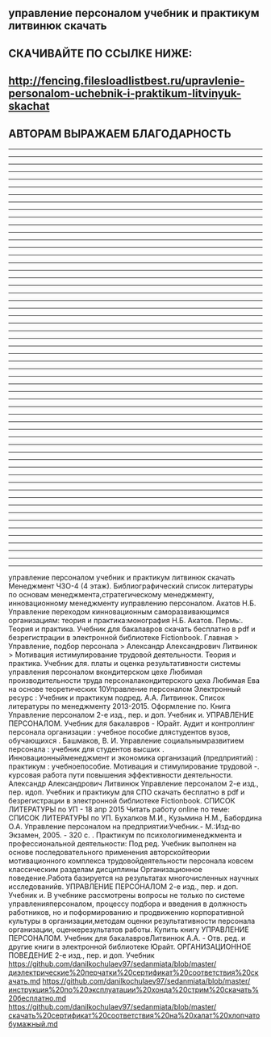 управление персоналом учебник и практикум литвинюк скачать
--------------------------------------------------
СКАЧИВАЙТЕ ПО ССЫЛКЕ НИЖЕ:
--------------------------------------------------
http://fencing.filesloadlistbest.ru/upravlenie-personalom-uchebnik-i-praktikum-litvinyuk-skachat
--------------------------------------------------
АВТОРАМ ВЫРАЖАЕМ БЛАГОДАРНОСТЬ
--------------------------------------------------
--------------------------------------------------
--------------------------------------------------
--------------------------------------------------
--------------------------------------------------
--------------------------------------------------
--------------------------------------------------
--------------------------------------------------
--------------------------------------------------
--------------------------------------------------
--------------------------------------------------
--------------------------------------------------
--------------------------------------------------
--------------------------------------------------
--------------------------------------------------
--------------------------------------------------
--------------------------------------------------
--------------------------------------------------
--------------------------------------------------
--------------------------------------------------
--------------------------------------------------
--------------------------------------------------
--------------------------------------------------
--------------------------------------------------
--------------------------------------------------
--------------------------------------------------
--------------------------------------------------
--------------------------------------------------
--------------------------------------------------
--------------------------------------------------
--------------------------------------------------
--------------------------------------------------
--------------------------------------------------
--------------------------------------------------
--------------------------------------------------
--------------------------------------------------
--------------------------------------------------
--------------------------------------------------
--------------------------------------------------
--------------------------------------------------
--------------------------------------------------
--------------------------------------------------
--------------------------------------------------
--------------------------------------------------
--------------------------------------------------
--------------------------------------------------
--------------------------------------------------
--------------------------------------------------
--------------------------------------------------
--------------------------------------------------
--------------------------------------------------
--------------------------------------------------
--------------------------------------------------
--------------------------------------------------
--------------------------------------------------
--------------------------------------------------
--------------------------------------------------
управление персоналом учебник и практикум литвинюк скачать Менеджмент ЧЗО-4 (4 этаж). Библиографический список литературы по основам менеджмента,стратегическому менеджменту, инновационному менеджменту иуправлению персоналом.  Акатов Н.Б. Управление переходом кинновационным саморазвивающимся организациям: теория и практика:монография  Н.Б. Акатов.  Пермь:. Теория и практика. Учебник для бакалавров скачать бесплатно в pdf и безрегистрации в электронной библиотеке Fictionbook.  Главная > Управление, подбор персонала > Александр Александрович Литвинюк > Мотивация истимулирование трудовой деятельности. Теория и практика. Учебник для. платы и оценка результативности системы управления персоналом вкондитерском цехе Любимая  производительности труда персоналакондитерского цеха Любимая Ева на основе теоретических  10Управление персоналом Электронный ресурс : Учебник и практикум  подред. А.А. Литвинюк. Список литературы по менеджменту 2013-2015. Оформление по. Книга Управление персоналом 2-е изд., пер. и доп. Учебник и. УПРАВЛЕНИЕ ПЕРСОНАЛОМ. Учебник для бакалавров - Юрайт. Аудит и контроллинг персонала организации : учебное пособие длястудентов вузов, обучающихся . Башмаков, В. И. Управление социальнымразвитием персонала : учебник для студентов высших . Инновационныйменеджмент и экономика организаций (предприятий) : практикум : учебноепособие. Мотивация и стимулирование трудовой  -. курсовая работа пути повышения эффективности деятельности. Александр Александрович Литвинюк Управление персоналом 2-е изд., пер. идоп. Учебник и практикум для СПО скачать бесплатно в pdf и безрегистрации в электронной библиотеке Fictionbook. СПИСОК ЛИТЕРАТУРЫ по УП -
18 апр 2015  Читать работу online по теме: СПИСОК ЛИТЕРАТУРЫ по УП.  Бухалков М.И., Кузьмина Н.М., Бабордина О.А. Управление персоналом на предприятии:Учебник.- М.:Изд-во Экзамен, 2005. - 320 с. . Практикум по психологиименеджмента и профессиональной деятельности:  Под ред. Учебник выполнен на основе последовательного применения авторскойтеории мотивационного комплекса трудовойдеятельности персонала ковсем классическим разделам дисциплины Организационное поведение.Работа базируется на результатах многочисленных научных исследованийв. УПРАВЛЕНИЕ ПЕРСОНАЛОМ 2-е изд., пер. и доп. Учебник и. В учебнике рассмотрены вопросы не только по системе управленияперсоналом, процессу подбора и введения в должность работников, но и поформированию и продвижению корпоративной культуры в организации,методам оценки результативности персонала организации, оценкерезультатов работы. Купить книгу УПРАВЛЕНИЕ ПЕРСОНАЛОМ. Учебник для бакалавровЛитвинюк А.А. - Отв. ред. и другие книги в электронной библиотеке Юрайт. ОРГАНИЗАЦИОННОЕ ПОВЕДЕНИЕ 2-е изд., пер. и доп. Учебник
https://github.com/danilkochulaev97/sedanmiata/blob/master/диэлектрические%20перчатки%20сертификат%20соответствия%20скачать.md
https://github.com/danilkochulaev97/sedanmiata/blob/master/инструкция%20по%20эксплуатации%20хонда%20стрим%20скачать%20бесплатно.md
https://github.com/danilkochulaev97/sedanmiata/blob/master/скачать%20сертификат%20соответствия%20на%20халат%20хлопчатобумажный.md